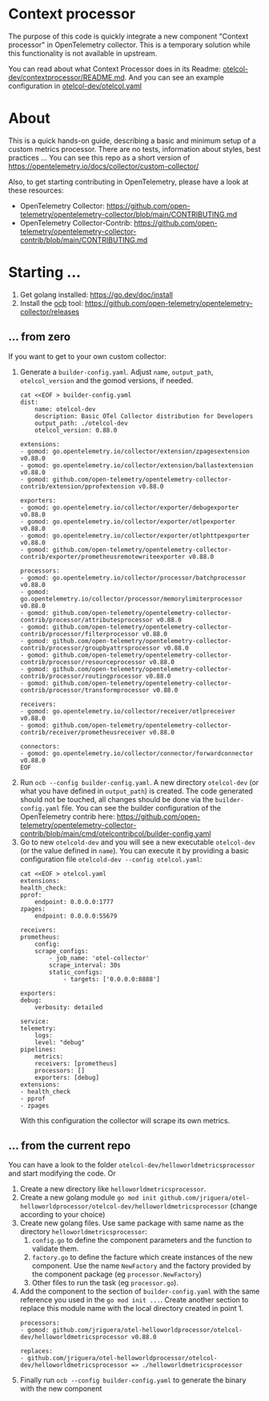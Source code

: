 # Context processor

The purpose of this code is quickly integrate a new component "Context processor" in OpenTelemetry collector. This is a temporary solution while this functionality is not available in upstream.

You can read about what Context Processor does in its Readme: [otelcol-dev/contextprocessor/README.md](./otelcol-dev/contextprocessor/README.md). And you can see an example configuration in [otelcol-dev/otelcol.yaml](./otelcol-dev/otelcol.yaml)

# About

This is a quick hands-on guide, describing a basic and minimum setup of a custom metrics processor. There are no tests, information about styles, best practices ... You can see this repo as a short version of https://opentelemetry.io/docs/collector/custom-collector/

Also, to get starting contributing in OpenTelemetry, please have a look at these resources:

* OpenTelemetry Collector: https://github.com/open-telemetry/opentelemetry-collector/blob/main/CONTRIBUTING.md
* OpenTelemetry Collector-Contrib: https://github.com/open-telemetry/opentelemetry-collector-contrib/blob/main/CONTRIBUTING.md

# Starting ...

1. Get golang installed: https://go.dev/doc/install
2. Install the [ocb](https://github.com/open-telemetry/opentelemetry-collector/tree/main/cmd/builder) tool: https://github.com/open-telemetry/opentelemetry-collector/releases

## ... from zero

If you want to get to your own custom collector:

1. Generate a `builder-config.yaml`. Adjust `name`, `output_path`, `otelcol_version` and the gomod versions, if needed.
    ```
    cat <<EOF > builder-config.yaml
    dist:
        name: otelcol-dev
        description: Basic OTel Collector distribution for Developers
        output_path: ./otelcol-dev
        otelcol_version: 0.88.0

    extensions:
    - gomod: go.opentelemetry.io/collector/extension/zpagesextension v0.88.0
    - gomod: go.opentelemetry.io/collector/extension/ballastextension v0.88.0
    - gomod: github.com/open-telemetry/opentelemetry-collector-contrib/extension/pprofextension v0.88.0

    exporters:
    - gomod: go.opentelemetry.io/collector/exporter/debugexporter v0.88.0
    - gomod: go.opentelemetry.io/collector/exporter/otlpexporter v0.88.0
    - gomod: go.opentelemetry.io/collector/exporter/otlphttpexporter v0.88.0
    - gomod: github.com/open-telemetry/opentelemetry-collector-contrib/exporter/prometheusremotewriteexporter v0.88.0

    processors:
    - gomod: go.opentelemetry.io/collector/processor/batchprocessor v0.88.0
    - gomod: go.opentelemetry.io/collector/processor/memorylimiterprocessor v0.88.0
    - gomod: github.com/open-telemetry/opentelemetry-collector-contrib/processor/attributesprocessor v0.88.0
    - gomod: github.com/open-telemetry/opentelemetry-collector-contrib/processor/filterprocessor v0.88.0
    - gomod: github.com/open-telemetry/opentelemetry-collector-contrib/processor/groupbyattrsprocessor v0.88.0
    - gomod: github.com/open-telemetry/opentelemetry-collector-contrib/processor/resourceprocessor v0.88.0
    - gomod: github.com/open-telemetry/opentelemetry-collector-contrib/processor/routingprocessor v0.88.0
    - gomod: github.com/open-telemetry/opentelemetry-collector-contrib/processor/transformprocessor v0.88.0

    receivers:
    - gomod: go.opentelemetry.io/collector/receiver/otlpreceiver v0.88.0
    - gomod: github.com/open-telemetry/opentelemetry-collector-contrib/receiver/prometheusreceiver v0.88.0

    connectors:
    - gomod: go.opentelemetry.io/collector/connector/forwardconnector v0.88.0
    EOF
    ```
2. Run `ocb --config builder-config.yaml`. A new directory `otelcol-dev` (or what you have defined in `output_path`) is created. The code generated should not be touched, all changes should be done via the `builder-config.yaml` file. You can see the builder configuration of the OpenTelemetry contrib here: https://github.com/open-telemetry/opentelemetry-collector-contrib/blob/main/cmd/otelcontribcol/builder-config.yaml
3. Go to new `otelcold-dev` and you will see a new executable `otelcol-dev` (or the value defined in `name`). You can execute it by providing a basic configuration file `otelcold-dev --config otelcol.yaml`:
    ```
    cat <<EOF > otelcol.yaml
    extensions:
    health_check:
    pprof:
        endpoint: 0.0.0.0:1777
    zpages:
        endpoint: 0.0.0.0:55679

    receivers:
    prometheus:
        config:
        scrape_configs:
            - job_name: 'otel-collector'
            scrape_interval: 30s
            static_configs:
                - targets: ['0.0.0.0:8888']

    exporters:
    debug:
        verbosity: detailed

    service:
    telemetry:
        logs:
        level: "debug"
    pipelines:
        metrics:
        receivers: [prometheus]
        processors: []
        exporters: [debug]
    extensions: 
    - health_check
    - pprof
    - zpages
    ```
    With this configuration the collector will scrape its own metrics.

## ... from the current repo

You can have a look to the folder `otelcol-dev/helloworldmetricsprocessor` and start modifying the code. Or

1. Create a new directory like `helloworldmetricsprocessor`.
2. Create a new golang module `go mod init github.com/jriguera/otel-helloworldprocessor/otelcol-dev/helloworldmetricsprocessor` (change according to your choice)
3. Create new golang files. Use same package with same name as the directory `helloworldmetricsprocessor`:
   1. `config.go` to define the component parameters and the function to validate them.
   2. `factory.go` to define the facture which create instances of the new component. Use the name `NewFactory` and the factory provided by the component package (eg `processor.NewFactory`)
   3. Other files to run the task (eg `processor.go`).
4. Add the component to the section of `builder-config.yaml` with the same reference you used in the `go mod init ...`. Create another section to replace this module name with the local directory created in point 1.
   ```
   processors:
   - gomod: github.com/jriguera/otel-helloworldprocessor/otelcol-dev/helloworldmetricsprocessor v0.88.0

   replaces:
   - github.com/jriguera/otel-helloworldprocessor/otelcol-dev/helloworldmetricsprocessor => ./helloworldmetricsprocessor
   ```
5. Finally run `ocb --config builder-config.yaml` to generate the binary with the new component


